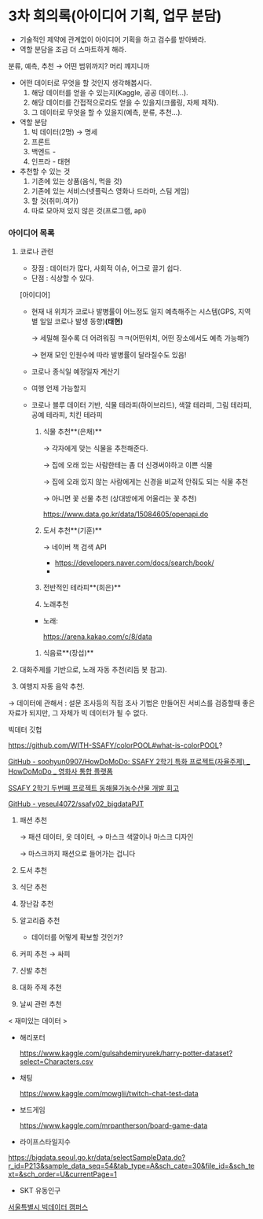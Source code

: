 # 3차 회의록(아이디어 기획, 업무 분담)

- 기술적인 제약에 관계없이 아이디어 기획을 하고 검수를 받아봐라.
- 역할 분담을 조금 더 스마트하게 해라.

분류, 예측, 추천 → 어떤 범위까지? 머리 꺠지니까

- 어떤 데이터로 무엇을 할 것인지 생각해봅시다.
  1. 해당 데이터를 얻을 수 있는지(Kaggle, 공공 데이터...).
  2. 해당 데이터를 간접적으로라도 얻을 수 있을지(크롤링, 자체 제작).
  3. 그 데이터로 무엇을 할 수 있을지(예측, 분류, 추천...).
- 역할 분담
  1. 빅 데이터(2명) → 명세
  2. 프론트
  3. 백엔드 -
  4. 인프라 - 태현
- 추천할 수 있는 것
  1. 기존에 있는 상품(음식, 먹을 것)
  2. 기존에 있는 서비스(넷플릭스 영화나 드라마, 스팀 게임)
  3. 할 것(취미.여가)
  4. 따로 모아져 있지 않은 것(프로그램, api)

### 아이디어 목록

1. 코로나 관련

   - 장점 : 데이터가 많다, 사회적 이슈, 어그로 끌기 쉽다.
   - 단점 : 식상할 수 있다.

   [아이디어]

   - 현재 내 위치가 코로나 발병률이 어느정도 일지 예측해주는 시스템(GPS, 지역별 일일 코로나 발생 동향)**(태현)**

     → 세밀해 질수록 더 어려워짐 ㅋㅋ(어떤위치, 어떤 장소에서도 예측 가능해?)

     → 현재 모인 인원수에 따라 발병률이 달라질수도 있음!

   - 코로나 종식일 예정일자 계산기

   - 여행 언제 가능할지

   - 코로나 블루 데이터 기반, 식물 테라피(하이브리드), 색깔 테라피, 그림 테라피, 공예 테라피, 치킨 테라피

     1. 식물 추천**(은채)**

        → 각자에게 맞는 식물을 추천해준다.

        → 집에 오래 있는 사람한테는 좀 더 신경써야하고 이쁜 식물

        → 집에 오래 있지 않는 사람에게는 신경을 비교적 안줘도 되는 식물 추천

        → 아니면 꽃 선물 추천 (상대방에게 어울리는 꽃 추천)

        https://www.data.go.kr/data/15084605/openapi.do

     2. 도서 추천**(기훈)**

        → 네이버 책 검색 API

        - https://developers.naver.com/docs/search/book/
        - 

     3. 전반적인 테라피**(희은)**

     4. 노래추천

     - 노래:

       https://arena.kakao.com/c/8/data

     1. 식음료**(장섭)**

2. 대화주제를 기반으로, 노래 자동 추천(리듬 봇 참고).

3. 여행지 자동 음악 추천.

→ 데이터에 관해서 : 설문 조사등의 직접 조사 기법은 만들어진 서비스를 검증할때 좋은 자료가 되지만, 그 자체가 빅 데이터가 될 수 없다.

빅데터 깃헙

https://github.com/WITH-SSAFY/colorPOOL#what-is-colorPOOL?

[GitHub - soohyun0907/HowDoMoDo: SSAFY 2학기 특화 프로젝트(자율주제) _ HowDoMoDo _ 영화사 통합 플랫폼](https://github.com/soohyun0907/HowDoMoDo)

[SSAFY 2학기 두번째 프로젝트 동해물가농수산물 개발 회고](https://sewonkimm.github.io/etc/ssafy/2021/04/09/SSAFY_PJT2.html)

[GitHub - yeseul4072/ssafy02_bigdataPJT](https://github.com/yeseul4072/ssafy02_bigdataPJT)

1. 패션 추천

   → 패션 데이터, 옷 데이터, → 마스크 색깔이나 마스크 디자인

   → 마스크까지 패션으로 들어가는 겁니다

2. 도서 추천

3. 식단 추천

4. 장난감 추천

5. 알고리즘 추천

   - 데이터를 어떻게 확보할 것인가?

6. 커피 추천 → 싸피

7. 신발 추천

8. 대화 주제 추천

9. 날씨 관련 추천

< 재미있는 데이터 >

- 해리포터

  https://www.kaggle.com/gulsahdemiryurek/harry-potter-dataset?select=Characters.csv

- 채팅

  https://www.kaggle.com/mowglii/twitch-chat-test-data

- 보드게임

  https://www.kaggle.com/mrpantherson/board-game-data

- 라이프스타일지수

https://bigdata.seoul.go.kr/data/selectSampleData.do?r_id=P213&sample_data_seq=54&tab_type=A&sch_cate=30&file_id=&sch_text=&sch_order=U&currentPage=1

- SKT 유동인구

[서울특별시 빅데이터 캠퍼스](https://bigdata.seoul.go.kr/data/selectSampleData.do?r_id=P213&sample_data_seq=9&tab_type=A&sch_cate=10&sch_cate=40&sch_cate=100&sch_cate=110&file_id=&sch_text=&sch_order=H&currentPage=1)